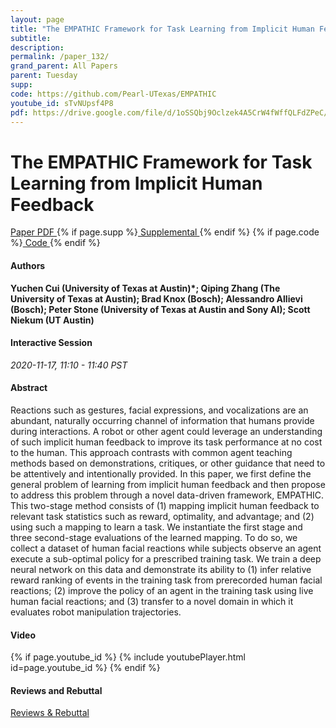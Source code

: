 ```yaml
---
layout: page
title: "The EMPATHIC Framework for Task Learning from Implicit Human Feedback"
subtitle: 
description:
permalink: /paper_132/
grand_parent: All Papers
parent: Tuesday
supp: 
code: https://github.com/Pearl-UTexas/EMPATHIC
youtube_id: sTvNUpsf4P8
pdf: https://drive.google.com/file/d/1oSSQbj9Oclzek4A5CrW4fWffQLFdZPeC/view
---
```


# The EMPATHIC Framework for Task Learning from Implicit Human Feedback

<a href="https://drive.google.com/file/d/1oSSQbj9Oclzek4A5CrW4fWffQLFdZPeC/view" target="_blank" rel="noopener noreferrer" class="btn btn-blue"><i class="fa fa-file-text-o" aria-hidden="true"></i> Paper PDF </a> {% if page.supp %}<a href="" target="_blank" rel="noopener noreferrer" class="btn btn-green"><i class="fa fa-file-text-o" aria-hidden="true"></i> Supplemental </a>{% endif %} {% if page.code %}<a href="https://github.com/Pearl-UTexas/EMPATHIC" target="_blank" rel="noopener noreferrer" class="btn"><i class="fa fa-github" aria-hidden="true"></i> Code </a>{% endif %} 

#### Authors
**Yuchen Cui (University of Texas at Austin)*; Qiping Zhang (The University of Texas at Austin); Brad Knox (Bosch); Alessandro Allievi (Bosch); Peter Stone (University of Texas at Austin and Sony AI); Scott Niekum (UT Austin)**

#### Interactive Session
*2020-11-17, 11:10 - 11:40 PST* 

#### Abstract
Reactions such as gestures, facial expressions, and vocalizations are an abundant, naturally occurring channel of information that humans provide during interactions. A robot or other agent could leverage an understanding of such implicit human feedback to improve its task performance at no cost to the human. This approach contrasts with common agent teaching methods based on demonstrations, critiques, or other guidance that need to be attentively and intentionally provided. In this paper, we first define the general problem of learning from implicit human feedback and then propose to address this problem through a novel data-driven framework, EMPATHIC. This two-stage method consists of (1) mapping implicit human feedback to relevant task statistics such as reward, optimality, and advantage; and (2) using such a mapping to learn a task. We instantiate the first stage and three second-stage evaluations of the learned mapping. To do so, we collect a dataset of human facial reactions while subjects observe an agent execute a sub-optimal policy for a prescribed training task. We train a deep neural network on this data and demonstrate its ability to (1) infer relative reward ranking of events in the training task from prerecorded human facial reactions; (2) improve the policy of an agent in the training task using live human facial reactions; and (3) transfer to a novel domain in which it evaluates robot manipulation trajectories.

#### Video
{% if page.youtube_id %}
{% include youtubePlayer.html id=page.youtube_id %}
{% endif %}

#### Reviews and Rebuttal
<a href="https://drive.google.com/file/d/164QNDPamBghlX9yAf5E2L4jIDqasnFBA/view" target="_blank" rel="noopener noreferrer" class="btn btn-purple"><i class="fa fa-pencil-square-o" aria-hidden="true"></i> Reviews & Rebuttal </a>

